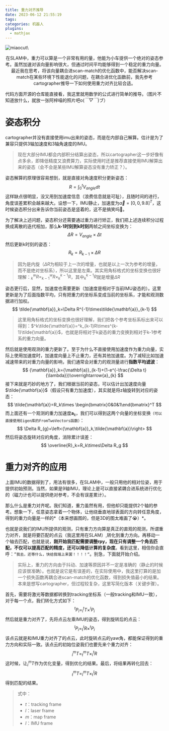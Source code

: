```yaml
---
title: 重力对齐推导
date: 2023-06-12 21:55:19
tags:
categories: 机器人
plugins:
  - mathjax
---
```


![miaocut](https://pic-1302177449.cos.ap-chongqing.myqcloud.com/blog_picmiaocut.png)\

<p align="center">
在SLAM中，重力可以算是一个非常有用的量，他能为小车提供一个绝对的姿态参考。虽然加速对该向量影响很大，但通过时间平均能够得到一个稳定的重力向量。最近我在思考，将该向量耦合进scan-match的优化函数中，能否解决scan-match在某些环境下性能退化的问题，在耦合进优化函数前，我先参考cartographer推导一下如何使用重力对齐比较合适。
</p>
<!--more-->

代码方面开源的仓库能直接看，我这里就用数学的公式进行简单的推导。（图片不知道放什么，就放一张阿梓喵的照片吧o(*￣▽￣*)ブ）

# 姿态积分

cartographer并没有直接使用imu出来的姿态，而是在内部自己解算。估计是为了兼容只提供3轴加速度和3轴角速度的IMU。

> 现在大部分IMU都会内部积分结算出姿态，所以cartographer这一步好像有点多余，即降低精度又浪费算力，实际使用时还是推荐直接使用IMU解算出来的姿态（会不会是某些IMU解算姿态没有重力矫正？）。

姿态解算的原理很容易想到，就是直接对角速度积分更新姿态：
$$
R=\int_0^t{V_{angle}dt}
$$
这样缺点很明显，没又用到加速度信息（浪费信息就是可耻），且随时间的进行，角度误差累积会越来越大。设想一下，IMU静止，加速度为$\overrightarrow{a}=[0,0,9.8]^T$，这时候姿态积分出来告诉你当前姿态是竖着的，这不是搞笑吗🤡。

为了解决上述问题，姿态积分还需要通过重力进行矫正，我们把上述连续积分过程换成离散的迭代相加，那么**k-1时刻到k时刻**两帧之间坐标变换为：
$$
\Delta R=V_{angle}\times \Delta t
$$
然后更新k时刻的姿态：
$$
R_k=R_{k-1}\times\Delta R
$$

> 因为是内旋（$\Delta R$为相较于上一次的增量，也就是以上一次为参考的增量，而不是绝对坐标系），所以这里是左乘。其实用角标格式的坐标变换也很好理解：$^w_kR=^w_{k-1}R\times ^{k-1}_kR$，其中$^{k-1}_kR$就是增量$\Delta R$

姿态更行后，显然，加速度也需要更新（加速度是相对于当前IMU姿态的）。这里更新是为了后面指数平均，只有把重力的坐标系变成当前的坐标系，才能和观测数据进行加权。
$$
\tilde{\mathbf{a}}_k=\Delta R^{-1}\times\tilde{\mathbf{a}}_{k-1}
$$

> 这里用角标格式的坐标变换也很好理解，我们把各个参考坐标系标出来可以得到：$^k\tilde{\mathbf{a}}=^k_{k-1}R\times^{k-1}\tilde{\mathbf{a}}$，也就是将相对于k姿态的重力变换到相对于k-1参考系的重力向量。

然后就是使用观测的重力更新了。至于为什么不直接使用加速度作为重力向量，实际上使用加速度时，加速度向量上不止重力，还有其他加速度。为了减轻比如加速减速带来的对重力向量的影响，我们通常会对重力的观测量进行**指数平均滤波**：
$$
{\mathbf{a}}_k={\mathbf{a}}_{k-1}+(1-e^{-\frac{\Delta t}{\lambda}})\overrightarrow{a}_{k}
$$
接下来就是巧妙的地方了，我们根据当前的姿态，可以估计出加速度向量$\tilde{\mathbf{a}}$（假设只有重力加速度），其实就是将z轴旋转到对应的姿态：
$$
\tilde{\mathbf{a}}=R_k\times \begin{bmatrix}0&0&1\end{bmatrix}^T
$$
而上面还有一个观测的重力加速度$\mathbf{a}_k$，我们可以得到这两个向量的坐标变换`（可以直接使用Eigen库的FromTwoVectors函数）`：
$$
\Delta R_{g}=\left<{\mathbf{a}}_k,\tilde{\mathbf{a}}\right>
$$
然后将姿态旋转对应的角度，消除累计误差：
$$
\overline{R}_k=R_k\times\Delta R_g
$$

# 重力对齐的应用

上面IMU的数据得到了，用法有很多，在SLAM中，一般只用他的相对位姿，用于提供初始预测。当然，如果是9轴IMU，理论上是可以直接紧耦合进系统进行优化的（磁力计也可以提供绝对参考，不会有误差累计）。

那么什么是重力对齐呢。我们知道，重力虽然有用，但他却只能提供2个轴的参考。想象一下，任意姿态拿着一个物体，让他绕垂直地球表面的方向转任意角度，得到的重力向量是一样的*（本来想画图的，但是3D的图太难画了😭）*。

也就是说我们的IMU所提供的观测，只有重力方向算是真正的直观的观测，所谓重力对齐，就是将要匹配的点云（我这里用在SLAM）,转化到重力方向。再移动一个轴去匹配，也就是说，**刚开始我匹配需要调整rpy，现在只有调整一个角去匹配，不仅可以提高匹配的精度，还可以降低计算的复杂度**。看到这里，相信你会直呼：`”我去，还等什么，快给我端上来罢！！！！“`。别急，下面就开始介绍。

> 实际上，重力的方向由于抖动、加速等原因并不一定是准确的（静止的时候应该很准确）。也就是说它是有误差的，在实际使用中，我这里打算的是加一个损失函数再耦合进scan-match的优化函数，得到损失值最小的结果。本来是想写cartographer，但过程较复杂，这里写简化版本（关键步骤）。

首先，需要将激光等数据都转换到tracking坐标系（一般tracking和IMU一致），对于每一个点，我们转化方式如下：
$$
^{t}P_i=^t_lT\times ^lP_i
$$
然后就是重力对齐了，先将点云左乘IMU的姿态，得到旋转后的点云：
$$
^IP_i=^I_tR\times ^tP_i
$$
该点云就是和IMU重力对齐了的点云，此时旋转点云的yaw角，都能保证得到的重力方向和实际一致。该点云的初始位姿我们也要先来个重力对齐：
$$
^m_IT=^m_tT\times ^t_IR
$$
这时候，让$^m_IT$作为优化变量，得到优化的结果。最后，将结果再转化回去：
$$
^m_tT=^m_IT\times ^I_tR
$$
得到匹配的结果。

> 式中：
>
> * $t$：tracking frame
> * $l$：laser frame
> * $m$：map frame
> * $I$：IMU frame



